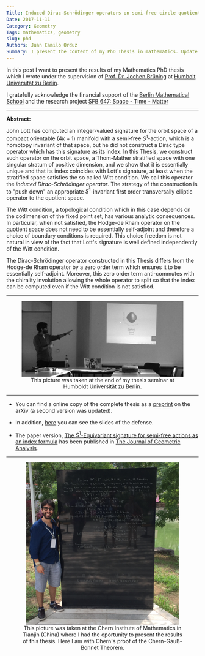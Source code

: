```yaml
---
Title: Induced Dirac-Schrödinger operators on semi-free circle quotients
Date: 2017-11-11
Category: Geometry
Tags: mathematics, geometry
slug: phd
Authors: Juan Camilo Orduz
Summary: I present the content of my PhD Thesis in mathematics. Update: It has now been published in The Journal of Geometric Analysis.
---
```


In this post I want to present the results of my Mathematics PhD thesis which I wrote under the supervision of [Prof. Dr. Jochen Brüning](https://www2.mathematik.hu-berlin.de/~bruening/) at [Humbolt Universität zu Berlin](https://www.mathematik.hu-berlin.de/de/forschung/forschungsgebiete/geometrische-analysis-und-spektraltheorie).

I gratefully acknowledge the financial support of the [Berlin Mathematical School](http://www.math-berlin.de) and the research project 
[SFB 647: Space - Time - Matter](http://www.raumzeitmaterie.de)

---

**Abstract:**

John Lott has computed an integer-valued signature for the orbit space
of a compact orientable $(4k+1)$ manifold with a semi-free $S^1$-action,
which is a homotopy invariant of that space, but he did not construct
a Dirac type operator which has this signature as its index. In this
Thesis, we construct such operator on the orbit space, a Thom-Mather
stratified space with one singular stratum of positive dimension, and
we show that it is essentially unique and that its index coincides
with Lott's signature, at least when the stratified space satisfies
the so called Witt condition. We call this operator the
*induced Dirac-Schrödinger operator*. The strategy of the construction is
to "push down" an appropriate $S^1$-invariant first order
transversally elliptic operator to the quotient space.

The Witt condition, a topological condition which in this case depends
on the codimension of the fixed point set, has various analytic
consequences.  In particular, when not satisfied, the Hodge-de Rham
operator on the quotient space does not need to be essentially
self-adjoint and therefore a choice of boundary conditions is
required. This choice freedom is not natural in view of the fact that
Lott's signature is well defined independently of the Witt condition.

The Dirac-Schrödinger operator constructed in this Thesis differs
from the Hodge-de Rham operator by a zero order term which ensures it
to be essentially self-adjoint. Moreover, this zero order term
anti-commutes with the chirality involution allowing the whole
operator to split so that the index can be computed even if the Witt
condition is not satisfied.

---

<center><figure>
	<img alt="MyImage" src="images/juan_defense.jpg" align="middle" style="width: 500px;">
	<figcaption>This picture was taken at the end of my thesis seminar at Humboldt Universität zu Berlin.</figcaption>
</figure></center>

---

- You can find a online copy of the complete thesis as a [preprint](https://arxiv.org/abs/1711.04196)
on the arXiv (a second version was updated).

- In addition, [here]({filename}/documents/defense_orduz.pdf) you can see the slides of the defense. 

- The paper version, [The $S^1$-Equivariant signature for semi-free actions as an index formula](https://doi.org/10.1007/s12220-018-0088-1) has been published in [The Journal of Geometric Analysis](https://link.springer.com/journal/12220).

---

<center><figure>
	<img alt="MyImage" src="images/juan_chern.jpg" align="middle" style="width: 400px;">
	<figcaption>This picture was taken at the Chern Institute of Mathematics in Tianjin (China) where I had the oportunity to present the results of this thesis.
	Here I am with Chern's proof of the Chern-Gauß-Bonnet Theorem.</figcaption>
</figure></center>


